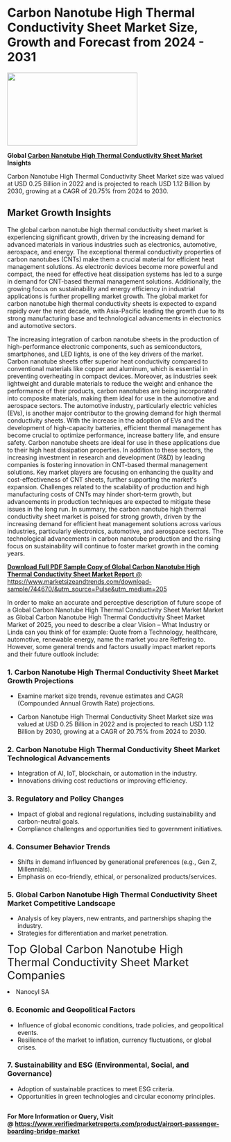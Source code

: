 <H1>Carbon Nanotube High Thermal Conductivity Sheet Market Size, Growth and Forecast from 2024 - 2031</H1><img class="aligncenter size-medium wp-image-584254" src="https://thirdeyenews.in/wp-content/uploads/2024/09/Global-Market-Research-300x168.jpeg" alt="" width="300" height="168" /><p><strong>Global&nbsp;<a href="https://www.marketsizeandtrends.com/download-sample/744670/&amp;utm_source=Pulse&amp;utm_medium=205">Carbon Nanotube High Thermal Conductivity Sheet Market</a> Insights</strong></p><p>Carbon Nanotube High Thermal Conductivity Sheet Market size was valued at USD 0.25 Billion in 2022 and is projected to reach USD 1.12 Billion by 2030, growing at a CAGR of 20.75% from 2024 to 2030.</p><p><h2>Market Growth Insights</h2> <p>The global carbon nanotube high thermal conductivity sheet market is experiencing significant growth, driven by the increasing demand for advanced materials in various industries such as electronics, automotive, aerospace, and energy. The exceptional thermal conductivity properties of carbon nanotubes (CNTs) make them a crucial material for efficient heat management solutions. As electronic devices become more powerful and compact, the need for effective heat dissipation systems has led to a surge in demand for CNT-based thermal management solutions. Additionally, the growing focus on sustainability and energy efficiency in industrial applications is further propelling market growth. The global market for carbon nanotube high thermal conductivity sheets is expected to expand rapidly over the next decade, with Asia-Pacific leading the growth due to its strong manufacturing base and technological advancements in electronics and automotive sectors.</p> <p><a href="sample-link"></a></p> <p>The increasing integration of carbon nanotube sheets in the production of high-performance electronic components, such as semiconductors, smartphones, and LED lights, is one of the key drivers of the market. Carbon nanotube sheets offer superior heat conductivity compared to conventional materials like copper and aluminum, which is essential in preventing overheating in compact devices. Moreover, as industries seek lightweight and durable materials to reduce the weight and enhance the performance of their products, carbon nanotubes are being incorporated into composite materials, making them ideal for use in the automotive and aerospace sectors. The automotive industry, particularly electric vehicles (EVs), is another major contributor to the growing demand for high thermal conductivity sheets. With the increase in the adoption of EVs and the development of high-capacity batteries, efficient thermal management has become crucial to optimize performance, increase battery life, and ensure safety. Carbon nanotube sheets are ideal for use in these applications due to their high heat dissipation properties. In addition to these sectors, the increasing investment in research and development (R&D) by leading companies is fostering innovation in CNT-based thermal management solutions. Key market players are focusing on enhancing the quality and cost-effectiveness of CNT sheets, further supporting the market's expansion. Challenges related to the scalability of production and high manufacturing costs of CNTs may hinder short-term growth, but advancements in production techniques are expected to mitigate these issues in the long run. In summary, the carbon nanotube high thermal conductivity sheet market is poised for strong growth, driven by the increasing demand for efficient heat management solutions across various industries, particularly electronics, automotive, and aerospace sectors. The technological advancements in carbon nanotube production and the rising focus on sustainability will continue to foster market growth in the coming years.</p> <p><a href="more-info-link"></p><p><span class=""><strong>Download Full PDF Sample Copy of Global Carbon Nanotube High Thermal Conductivity Sheet Market Report</strong> @ <a href="https://www.marketsizeandtrends.com/download-sample/744670/&amp;utm_source=Pulse&amp;utm_medium=205" target="_blank">https://www.marketsizeandtrends.com/download-sample/744670/&amp;utm_source=Pulse&amp;utm_medium=205</a></span></p><p>In order to make an accurate and perceptive description of future scope of a Global&nbsp;Carbon Nanotube High Thermal Conductivity Sheet Market Market as Global&nbsp;Carbon Nanotube High Thermal Conductivity Sheet Market Market of 2025, you need to describe a clear Vision &ndash; What Industry or Linda can you think of for example: Quote from a Technology, healthcare, automotive, renewable energy, name the market you are Reffering to. However, some general trends and factors usually impact market reports and their future outlook include:</p><h3>1.&nbsp;<strong>Carbon Nanotube High Thermal Conductivity Sheet Market Growth Projections</strong></h3><ul><li>Examine market size trends, revenue estimates and CAGR (Compounded Annual Growth Rate) projections.</li><li><p>Carbon Nanotube High Thermal Conductivity Sheet Market size was valued at USD 0.25 Billion in 2022 and is projected to reach USD 1.12 Billion by 2030, growing at a CAGR of 20.75% from 2024 to 2030.</p></li></ul><h3>2.&nbsp;<strong>Carbon Nanotube High Thermal Conductivity Sheet Market Technological Advancements</strong></h3><ul><li>Integration of AI, IoT, blockchain, or automation in the industry.</li><li>Innovations driving cost reductions or improving efficiency.</li></ul><h3>3.&nbsp;<strong>Regulatory and Policy Changes</strong></h3><ul><li>Impact of global and regional regulations, including sustainability and carbon-neutral goals.</li><li>Compliance challenges and opportunities tied to government initiatives.</li></ul><h3>4.&nbsp;<strong>Consumer Behavior Trends</strong></h3><ul><li>Shifts in demand influenced by generational preferences (e.g., Gen Z, Millennials).</li><li>Emphasis on eco-friendly, ethical, or personalized products/services.</li></ul><h3>5.&nbsp;<strong>Global Carbon Nanotube High Thermal Conductivity Sheet Market Competitive Landscape</strong></h3><ul><li>Analysis of key players, new entrants, and partnerships shaping the industry.</li><li>Strategies for differentiation and market penetration.</li></ul><p data-pm-slice="1 1 []"><span style="color: inherit; font-family: inherit; font-size: 25px;">Top Global Carbon Nanotube High Thermal Conductivity Sheet Market Companies</span></p><div class="" data-test-id=""><p><li>Nanocyl SA</li></p></div><h3>6.&nbsp;<strong>Economic and Geopolitical Factors</strong></h3><ul><li>Influence of global economic conditions, trade policies, and geopolitical events.</li><li>Resilience of the market to inflation, currency fluctuations, or global crises.</li></ul><h3>7.&nbsp;<strong>Sustainability and ESG (Environmental, Social, and Governance)</strong></h3><ul><li>Adoption of sustainable practices to meet ESG criteria.</li><li>Opportunities in green technologies and circular economy principles.</li></ul><h2><strong style="font-size: 14px;">For More Information or Query, Visit @&nbsp;</strong><a style="background-color: #ffffff; font-size: 14px;" href="https://www.marketsizeandtrends.com/report/carbon-nanotube-high-thermal-conductivity-sheet-market/" target="_blank">https://www.verifiedmarketreports.com/product/airport-passenger-boarding-bridge-market</a></h2>
